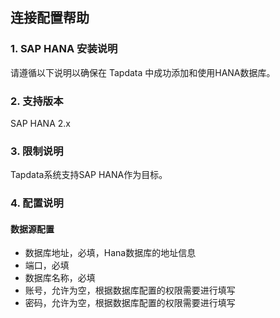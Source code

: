 ## **连接配置帮助**

### **1. SAP HANA 安装说明**

请遵循以下说明以确保在 Tapdata 中成功添加和使用HANA数据库。

### **2. 支持版本**
SAP HANA 2.x

### **3. 限制说明**
Tapdata系统支持SAP HANA作为目标。

### **4. 配置说明**
#### **数据源配置**<br>
- 数据库地址，必填，Hana数据库的地址信息
- 端口，必填
- 数据库名称，必填
- 账号，允许为空，根据数据库配置的权限需要进行填写
- 密码，允许为空，根据数据库配置的权限需要进行填写
